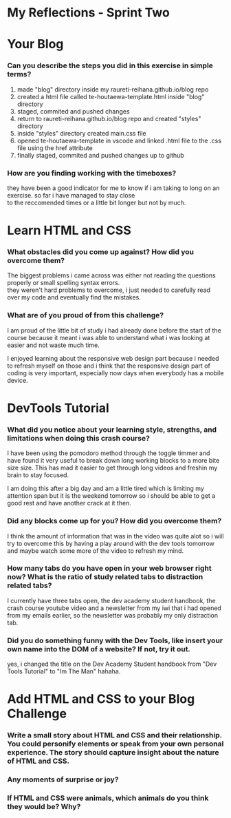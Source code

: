 # My Reflections - Sprint Two  
  
# Your Blog  
  
### Can you describe the steps you did in this exercise in simple terms?  
  
1. made "blog" directory inside my raureti-reihana.github.io/blog repo  
2. created a html file called te-houtaewa-template.html inside "blog" directory  
3. staged, commited and pushed changes 
4. return to raureti-reihana.github.io/blog repo and created "styles" directory  
5. inside "styles" directory created main.css file
6. opened te-houtaewa-template in vscode and linked .html file to the .css file using the href attribute  
7. finally staged, commited and pushed changes up to github  
  
### How are you finding working with the timeboxes?  
  
they have been a good indicator for me to know if i am taking to long on an exercise. so far i have managed to stay close  
to the reccomended times or a little bit longer but not by much.



# Learn HTML and CSS 

### What obstacles did you come up against? How did you overcome them?

The biggest problems i came across was either not reading the questions properly or small spelling syntax errors.  
they weren't hard problems to overcome, i just needed to carefully read over my code and eventually find the mistakes.  
  
  
### What are of you proud of from this challenge?  
  
I am proud of the little bit of study i had already done before the start of the course because it meant i was able to understand what i was looking at easier and not waste much time.  

I enjoyed learning about the responsive web design part because i needed to refresh myself on those and i think that the responsive design part of coding is very important, especially now days when everybody has a mobile device.  
  
# DevTools Tutorial

### What did you notice about your learning style, strengths, and limitations when doing this crash course?

I have been using the pomodoro method through the toggle timmer and have found it very useful to break down long working blocks to a more bite size size. This has mad it easier to get through long videos and freshin my brain to stay focused.

I am doing this after a big day and am a little tired which is limiting my attention span but it is the weekend tomorrow so i should be able to get a good rest and have another crack at it then.

### Did any blocks come up for you? How did you overcome them?

I think the amount of information that was in the video was quite alot so i will try to overcome this by having a play around with the dev tools tomorrow and maybe watch some more of the video to refresh my mind.  
  
### How many tabs do you have open in your web browser right now? What is the ratio of study related tabs to distraction related tabs?

I currently have three tabs open, the dev academy student handbook, the crash course youtube video and a newsletter from my iwi that i had opened from my emails earlier, so the newsletter was probably my only distraction tab.  

### Did you do something funny with the Dev Tools, like insert your own name into the DOM of a website? If not, try it out.

yes, i changed the title on the Dev Academy Student handbook from "Dev Tools Tutorial" to "Im The Man" hahaha.  


# Add HTML and CSS to your Blog Challenge

### Write a small story about HTML and CSS and their relationship. You could personify elements or speak from your own personal experience. The story should capture insight about the nature of HTML and CSS.  



### Any moments of surprise or joy? 



### If HTML and CSS were animals, which animals do you think they would be? Why?



